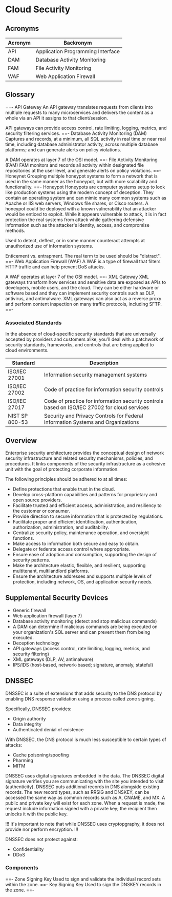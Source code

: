 # Cloud Security

## Acronyms

| Acronym | Backronym |
| - | - |
| API | Application Programming Interface |
| DAM | Database Activity Monitoring |
| FAM | File Activity Monitoring |
| WAF | Web Application Firewall |

## Glossary

==- API Gateway
An API gateway translates requests from clients into multiple requests to many microservices and delivers the content as a whole via an API it assigns to that client/session.

API gateways can provide access control, rate limiting, logging, metrics, and security filtering services.
==- Database Activity Monitoring (DAM)
Captures and records, at a minimum, all SQL activity in real time or near real time, including database administrator activity, across multiple database platforms; and can generate alerts on policy violations.

A DAM operates at layer 7 of the OSI model.
==- File Activity Monitoring (FAM)
FAM monitors and records all activity within designated file repositories at the user level, and generate alerts on policy violations.
==- Honeynet
Grouping multiple honeypot systems to form a network that is used in the same manner as the honeypot, but with more scalability and functionality.
==- Honeypot
Honeypots are computer systems setup to look like production systems using the modern concept of deception. They contain an operating system and can mimic many common systems such as Apache or IIS web servers, Windows file shares, or Cisco routers. A honeypot could be deployed with a known vulnerability that an attacker would be enticed to exploit. While it appears vulnerable to attack, it is in fact protection the real systems from attack while gathering defensive information such as the attacker's identity, access, and compromise methods.

Used to detect, deflect, or in some manner counteract attempts at unauthorized use of information systems.

Enticement vs. entrapment. The real term to be used should be "distract".
==- Web Application Firewall (WAF)
A WAF is a type of firewall that filters HTTP traffic and can help prevent DoS attacks.

A WAF operates at layer 7 of the OSI model.
==- XML Gateway
XML gateways transform how services and sensitive data are exposed as APIs to developers, mobile users, and the cloud. They can be either hardware or software based and they can implement security controls such as DLP, antivirus, and antimalware. XML gateways can also act as a reverse proxy and perform content inspection on many traffic protocols, including SFTP.
==-

### Associated Standards

In the absence of cloud-specific security standards that are universally accepted by providers and customers alike, you'll deal with a patchwork of security standards, frameworks, and controls that are being applied to cloud environments.

| Standard | Description |
| - | - |
| ISO/IEC 27001 | Information security management systems |
| ISO/IEC 27002 | Code of practice for information security controls |
| ISO/IEC 27017 | Code of practice for information security controls based on ISO/IEC 27002 for cloud services |
| NIST SP 800-53 | Security and Privacy Controls for Federal Information Systems and Organizations |

## Overview

Enterprise security architecture provides the conceptual design of network security infrastructure and related security mechanisms, policies, and procedures. It links components of the security infrastructure as a cohesive unit with the goal of protecting corporate information.

The following principles should be adhered to at all times:

- Define protections that enable trust in the cloud.
- Develop cross-platform capabilities and patterns for proprietary and open source providers.
- Facilitate trusted and efficient access, administration, and resiliency to the customer or consumer.
- Provide direction to secure information that is protected by regulations.
- Facilitate proper and efficient identification, authentication, authorization, administration, and auditability.
- Centralize security policy, maintenance operation, and oversight functions.
- Make access to information both secure and easy to obtain.
- Delegate or federate access control where appropriate.
- Ensure ease of adoption and consumption, supporting the design of security patterns.
- Make the architecture elastic, flexible, and resilient, supporting multitenant, multilandlord platforms.
- Ensure the architecture addresses and supports multiple levels of protection, including network, OS, and application security needs.

## Supplemental Security Devices

- Generic firewall
- Web application firewall (layer 7)
- Database activity monitoring (detect and stop malicious commands)
- A DAM can determine if malicious commands are being executed on your organization's SQL server and can prevent them from being executed.
- Deception technology
- API gateways (access control, rate limiting, logging, metrics, and security filtering)
- XML gateways (DLP, AV, antimalware)
- IPS/IDS (host-based, network-based; signature, anomaly, stateful)

## DNSSEC

DNSSEC is a suite of extensions that adds security to the DNS protocol by enabling DNS response validation using a process called zone signing.

Specifically, DNSSEC provides:

- Origin authority
- Data integrity
- Authenticated denial of existence

With DNSSEC, the DNS protocol is much less susceptible to certain types of attacks:

- Cache poisoning/spoofing
- Pharming
- MITM

DNSSEC uses digital signatures embedded in the data. The DNSSEC digital signature verifies you are communicating with the site you intended to visit (authenticity). DNSSEC puts additional records in DNS alongside existing records. The new record types, such as RRSIG and DNSKEY, can be accessed the same way as common records such as A, CNAME, and MX. A public and private key will exist for each zone. When a request is made, the request include information signed with a private key; the recipient then unlocks it with the public key.

!!!
It's important to note that while DNSSEC uses cryptopgraphy, it does not provide nor perform encryption.
!!!

DNSSEC does not protect against:

- Confidentiality
- DDoS

### Components

==- Zone Signing Key
Used to sign and validate the individual record sets within the zone.
==- Key Signing Key
Used to sign the DNSKEY records in the zone.
==-
